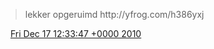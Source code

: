 > lekker opgeruimd http://yfrog\.com/h386yxj

<img src="../../media/tweet.ico" width="12" /> [Fri Dec 17 12:33:47 +0000 2010](https://twitter.com/DromerDenker/status/15746478316191744)